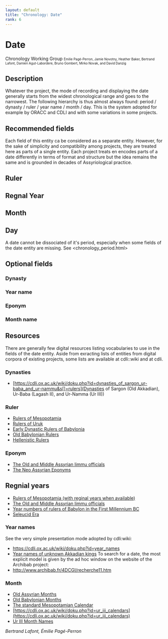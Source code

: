 ```yaml
---
layout: default
title: "Chronology: Date"
rank: 6
---
```


# Date
Chronology Working Group 
<font size=1>Émilie Pagé-Perron, Jamie Novotny, Heather Baker, Bertrand Lafont, Damien Agut-Labordere, Bruno Gombert, Mirko Novak, and David Danzig</font>  
   
  
  
## Description
Whatever the project, the mode of recording and displaying the date generally starts from the widest chronological range and goes to the narrowest. The following hierarchy is thus almost always found: period / dynasty / ruler / year name / month / day.  This is the system adopted for example by ORACC and CDLI and with some variations in some projects.


## Recommended fields
Each field of this entity ca be considered as a separate entity. However, for the sake of simplicity and compatibility among projects, they are treated here as parts of a single entity. Each project treats en encodes parts of a date differently in terms of format and structure but the idea remains the same and is grounded in decades of Assyriological practice.

## Ruler
## Regnal Year
## Month
## Day
A date cannot be dissociated of it's period, especially when some fields of the date entity are missing. See <chronology_period.html>

## Optional fields
### Dynasty

### Year name

### Eponym

### Month name


## Resources
There are generally few digital resources listing vocabularies to use in the fields of the date entity. Aside from exracting lists of entities from digital corpora of existing projects, some lists are available at cdli::wiki and at cdli. 

### Dynasties
- [https://cdli.ox.ac.uk/wiki/doku.php?id=dynasties_of_sargon_ur-baba_and_ur-nammu&s[]=rulers](Dynasties of Sargon (Old Akkadian), Ur-Baba (Lagash II), and Ur-Namma (Ur III))

### Ruler
- [Rulers of Mesopotamia](https://cdli.ox.ac.uk/wiki/doku.php?id=rulers_of_mesopotamia)
- [Rulers of Uruk](https://cdli.ox.ac.uk/wiki/doku.php?id=rulers_of_uruk_-_work_in_progress)
- [Early Dynastic Rulers of Babylonia](https://cdli.ox.ac.uk/wiki/doku.php?id=early_dynastic_rulers_of_babylonia)
- [Old Babylonian Rulers](https://cdli.ox.ac.uk/wiki/doku.php?id=old_babylonian_rulers) 
- [Hellenistic Rulers](https://cdli.ox.ac.uk/wiki/doku.php?id=hellenistic_rulers)

### Eponym
- [The Old and Middle Assyrian limmu officials](https://cdli.ox.ac.uk/wiki/doku.php?id=list_of_old_assyrian_limmu_officials)
- [The Neo Assyrian Eponyms](https://cdli.ox.ac.uk/wiki/doku.php?id=list_of_neo_assyrian_limmu_officials)

## Regnial years
- [Rulers of Mesopotamia (with reginal years when available)](https://cdli.ox.ac.uk/wiki/doku.php?id=rulers_of_mesopotamia)
- [The Old and Middle Assyrian limmu officials](https://cdli.ox.ac.uk/wiki/doku.php?id=list_of_old_assyrian_limmu_officials)
- [Year numbers of rulers of Babylon in the First Millennium BC](https://cdli.ox.ac.uk/wiki/doku.php?id=year_numbersrulers_of_babylon_in_the_first_millennium_bc)
- [Seleucid Era](https://cdli.ox.ac.uk/wiki/doku.php?id=seleucid_era)

### Year names
See the very simple presentation mode adopted by cdli:wiki:  
- <https://cdli.ox.ac.uk/wiki/doku.php?id=year_names>   
- [Year names of unknown Akkadian kings](https://cdli.ox.ac.uk/wiki/doku.php?id=king_unknown_akkad_dynasty_year-names)
To search for a date, the most explicit model is given by the ad hoc window on the website of the Archibab project:  
- <http://www.archibab.fr/4DCGI/recherche11.htm>     

### Month
- [Old Assyrian Months](https://cdli.ox.ac.uk/wiki/doku.php?id=the_old_assyrian_calendar)
- [Old Babylonian Months](https://cdli.ox.ac.uk/wiki/doku.php?id=months_in_the_old_babylonian_period)
- [The standard Mesopotamian Calendar](https://cdli.ox.ac.uk/wiki/doku.php?id=the_standard_mesopotamian_calendar)
- [https://cdli.ox.ac.uk/wiki/doku.php?id=ur_iii_calendars](https://cdli.ox.ac.uk/wiki/doku.php?id=ur_iii_calendars)
- [Ur III Month Names](https://cdli.ucla.edu/tools/ur3months/month.html)
 
*Bertrand Lafont, Émilie Pagé-Perron*
